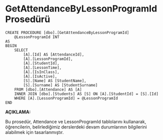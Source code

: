 # GetAttendanceByLessonProgramId Prosedürü
```
CREATE PROCEDURE [dbo].[GetAttendanceByLessonProgramId]
    @LessonProgramId INT
AS
BEGIN
    SELECT 
        [A].[Id] AS [AttendanceId],
        [A].[LessonProgramId],
        [A].[StudentId],
        [A].[LessonTime],
        [A].[IsInClass],
        [A].[IsActive],
        [S].[Name] AS [StudentName],
        [S].[Surname] AS [StudentSurname]
    FROM [dbo].[Attendance] AS [A]
    INNER JOIN [dbo].[Students] AS [S] ON [A].[StudentId] = [S].[Id]
    WHERE [A].[LessonProgramId] = @LessonProgramId
END
```

**AÇIKLAMA:**  

Bu prosedür, Attendance ve LessonProgramId tablolarını kullanarak,  
öğrencilerin, belirlediğimiz derslerdeki devam durumlarının bilgilerini alabilmek için tasarlanmıştır.  
